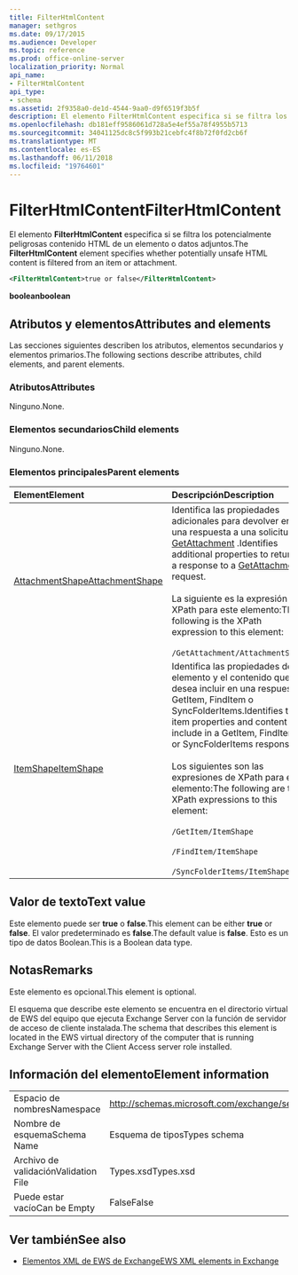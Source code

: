 ```yaml
---
title: FilterHtmlContent
manager: sethgros
ms.date: 09/17/2015
ms.audience: Developer
ms.topic: reference
ms.prod: office-online-server
localization_priority: Normal
api_name:
- FilterHtmlContent
api_type:
- schema
ms.assetid: 2f9358a0-de1d-4544-9aa0-d9f6519f3b5f
description: El elemento FilterHtmlContent especifica si se filtra los potencialmente peligrosas contenido HTML de un elemento o datos adjuntos.
ms.openlocfilehash: db181eff9586061d728a5e4ef55a78f4955b5713
ms.sourcegitcommit: 34041125dc8c5f993b21cebfc4f8b72f0fd2cb6f
ms.translationtype: MT
ms.contentlocale: es-ES
ms.lasthandoff: 06/11/2018
ms.locfileid: "19764601"
---
```

# <a name="filterhtmlcontent"></a><span data-ttu-id="f0a12-103">FilterHtmlContent</span><span class="sxs-lookup"><span data-stu-id="f0a12-103">FilterHtmlContent</span></span>

<span data-ttu-id="f0a12-104">El elemento **FilterHtmlContent** especifica si se filtra los potencialmente peligrosas contenido HTML de un elemento o datos adjuntos.</span><span class="sxs-lookup"><span data-stu-id="f0a12-104">The **FilterHtmlContent** element specifies whether potentially unsafe HTML content is filtered from an item or attachment.</span></span> 
  
```xml
<FilterHtmlContent>true or false</FilterHtmlContent>
```

 <span data-ttu-id="f0a12-105">**boolean**</span><span class="sxs-lookup"><span data-stu-id="f0a12-105">**boolean**</span></span>
## <a name="attributes-and-elements"></a><span data-ttu-id="f0a12-106">Atributos y elementos</span><span class="sxs-lookup"><span data-stu-id="f0a12-106">Attributes and elements</span></span>

<span data-ttu-id="f0a12-107">Las secciones siguientes describen los atributos, elementos secundarios y elementos primarios.</span><span class="sxs-lookup"><span data-stu-id="f0a12-107">The following sections describe attributes, child elements, and parent elements.</span></span>
  
### <a name="attributes"></a><span data-ttu-id="f0a12-108">Atributos</span><span class="sxs-lookup"><span data-stu-id="f0a12-108">Attributes</span></span>

<span data-ttu-id="f0a12-109">Ninguno.</span><span class="sxs-lookup"><span data-stu-id="f0a12-109">None.</span></span>
  
### <a name="child-elements"></a><span data-ttu-id="f0a12-110">Elementos secundarios</span><span class="sxs-lookup"><span data-stu-id="f0a12-110">Child elements</span></span>

<span data-ttu-id="f0a12-111">Ninguno.</span><span class="sxs-lookup"><span data-stu-id="f0a12-111">None.</span></span>
  
### <a name="parent-elements"></a><span data-ttu-id="f0a12-112">Elementos principales</span><span class="sxs-lookup"><span data-stu-id="f0a12-112">Parent elements</span></span>

|<span data-ttu-id="f0a12-113">**Element**</span><span class="sxs-lookup"><span data-stu-id="f0a12-113">**Element**</span></span>|<span data-ttu-id="f0a12-114">**Descripción**</span><span class="sxs-lookup"><span data-stu-id="f0a12-114">**Description**</span></span>|
|:-----|:-----|
|[<span data-ttu-id="f0a12-115">AttachmentShape</span><span class="sxs-lookup"><span data-stu-id="f0a12-115">AttachmentShape</span></span>](attachmentshape.md) <br/> | <span data-ttu-id="f0a12-116">Identifica las propiedades adicionales para devolver en una respuesta a una solicitud de [GetAttachment](getattachment.md) .</span><span class="sxs-lookup"><span data-stu-id="f0a12-116">Identifies additional properties to return in a response to a [GetAttachment](getattachment.md) request.</span></span>  <br/><br/>  <span data-ttu-id="f0a12-117">La siguiente es la expresión de XPath para este elemento:</span><span class="sxs-lookup"><span data-stu-id="f0a12-117">The following is the XPath expression to this element:</span></span> <br/> <br/>  `/GetAttachment/AttachmentShape` <br/> |
|[<span data-ttu-id="f0a12-118">ItemShape</span><span class="sxs-lookup"><span data-stu-id="f0a12-118">ItemShape</span></span>](itemshape.md) <br/> | <span data-ttu-id="f0a12-119">Identifica las propiedades de elemento y el contenido que desea incluir en una respuesta GetItem, FindItem o SyncFolderItems.</span><span class="sxs-lookup"><span data-stu-id="f0a12-119">Identifies the item properties and content to include in a GetItem, FindItem, or SyncFolderItems response.</span></span>  <br/> <br/> <span data-ttu-id="f0a12-120">Los siguientes son las expresiones de XPath para este elemento:</span><span class="sxs-lookup"><span data-stu-id="f0a12-120">The following are the XPath expressions to this element:</span></span> <br/> <br/>  `/GetItem/ItemShape`<br/> <br/>  `/FindItem/ItemShape`<br/> <br/>  `/SyncFolderItems/ItemShape` <br/> |
   
## <a name="text-value"></a><span data-ttu-id="f0a12-121">Valor de texto</span><span class="sxs-lookup"><span data-stu-id="f0a12-121">Text value</span></span>

<span data-ttu-id="f0a12-122">Este elemento puede ser **true** o **false**.</span><span class="sxs-lookup"><span data-stu-id="f0a12-122">This element can be either **true** or **false**.</span></span> <span data-ttu-id="f0a12-123">El valor predeterminado es **false**.</span><span class="sxs-lookup"><span data-stu-id="f0a12-123">The default value is **false**.</span></span> <span data-ttu-id="f0a12-124">Esto es un tipo de datos Boolean.</span><span class="sxs-lookup"><span data-stu-id="f0a12-124">This is a Boolean data type.</span></span>
  
## <a name="remarks"></a><span data-ttu-id="f0a12-125">Notas</span><span class="sxs-lookup"><span data-stu-id="f0a12-125">Remarks</span></span>

<span data-ttu-id="f0a12-126">Este elemento es opcional.</span><span class="sxs-lookup"><span data-stu-id="f0a12-126">This element is optional.</span></span>
  
<span data-ttu-id="f0a12-127">El esquema que describe este elemento se encuentra en el directorio virtual de EWS del equipo que ejecuta Exchange Server con la función de servidor de acceso de cliente instalada.</span><span class="sxs-lookup"><span data-stu-id="f0a12-127">The schema that describes this element is located in the EWS virtual directory of the computer that is running Exchange Server with the Client Access server role installed.</span></span>
  
## <a name="element-information"></a><span data-ttu-id="f0a12-128">Información del elemento</span><span class="sxs-lookup"><span data-stu-id="f0a12-128">Element information</span></span>

|||
|:-----|:-----|
|<span data-ttu-id="f0a12-129">Espacio de nombres</span><span class="sxs-lookup"><span data-stu-id="f0a12-129">Namespace</span></span>  <br/> |http://schemas.microsoft.com/exchange/services/2006/types  <br/> |
|<span data-ttu-id="f0a12-130">Nombre de esquema</span><span class="sxs-lookup"><span data-stu-id="f0a12-130">Schema Name</span></span>  <br/> |<span data-ttu-id="f0a12-131">Esquema de tipos</span><span class="sxs-lookup"><span data-stu-id="f0a12-131">Types schema</span></span>  <br/> |
|<span data-ttu-id="f0a12-132">Archivo de validación</span><span class="sxs-lookup"><span data-stu-id="f0a12-132">Validation File</span></span>  <br/> |<span data-ttu-id="f0a12-133">Types.xsd</span><span class="sxs-lookup"><span data-stu-id="f0a12-133">Types.xsd</span></span>  <br/> |
|<span data-ttu-id="f0a12-134">Puede estar vacío</span><span class="sxs-lookup"><span data-stu-id="f0a12-134">Can be Empty</span></span>  <br/> |<span data-ttu-id="f0a12-135">False</span><span class="sxs-lookup"><span data-stu-id="f0a12-135">False</span></span>  <br/> |
   
## <a name="see-also"></a><span data-ttu-id="f0a12-136">Ver también</span><span class="sxs-lookup"><span data-stu-id="f0a12-136">See also</span></span>

- [<span data-ttu-id="f0a12-137">Elementos XML de EWS de Exchange</span><span class="sxs-lookup"><span data-stu-id="f0a12-137">EWS XML elements in Exchange</span></span>](ews-xml-elements-in-exchange.md)

